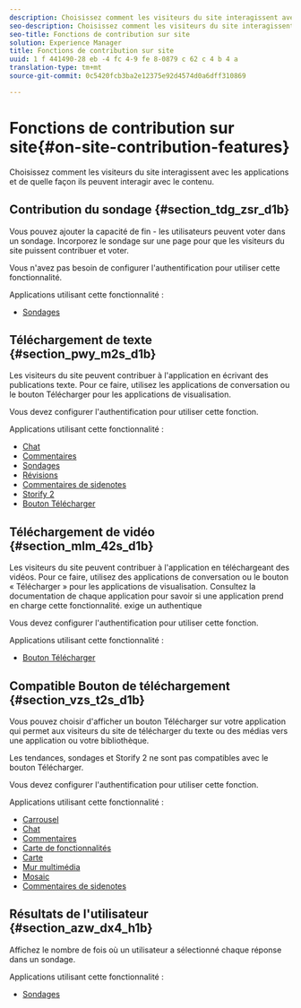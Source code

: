 ```yaml
---
description: Choisissez comment les visiteurs du site interagissent avec les applications et de quelle façon ils peuvent interagir avec le contenu.
seo-description: Choisissez comment les visiteurs du site interagissent avec les applications et de quelle façon ils peuvent interagir avec le contenu.
seo-title: Fonctions de contribution sur site
solution: Experience Manager
title: Fonctions de contribution sur site
uuid: 1 f 441490-28 eb -4 fc 4-9 fe 8-0879 c 62 c 4 b 4 a
translation-type: tm+mt
source-git-commit: 0c5420fcb3ba2e12375e92d4574d0a6dff310869

---
```



# Fonctions de contribution sur site{#on-site-contribution-features}

Choisissez comment les visiteurs du site interagissent avec les applications et de quelle façon ils peuvent interagir avec le contenu.

## Contribution du sondage {#section_tdg_zsr_d1b}

Vous pouvez ajouter la capacité de fin - les utilisateurs peuvent voter dans un sondage. Incorporez le sondage sur une page pour que les visiteurs du site puissent contribuer et voter.

Vous n&#39;avez pas besoin de configurer l&#39;authentification pour utiliser cette fonctionnalité.

Applications utilisant cette fonctionnalité :

* [Sondages](../c-about-apps/c-polls-app/c-polls-app.md#c_polls_app)

## Téléchargement de texte {#section_pwy_m2s_d1b}

Les visiteurs du site peuvent contribuer à l&#39;application en écrivant des publications texte. Pour ce faire, utilisez les applications de conversation ou le bouton Télécharger pour les applications de visualisation.

Vous devez configurer l&#39;authentification pour utiliser cette fonction.

Applications utilisant cette fonctionnalité :

* [Chat](../c-about-apps/c-chat-app/c-chat-app.md#c_chat_app)
* [Commentaires](/help/using/c-about-apps/c-comments/c-comments.md)
* [Sondages](../c-about-apps/c-polls-app/c-polls-app.md#c_polls_app)
* [Révisions](../c-about-apps/c-reviews-app/c-reviews-app.md#c_reviews_app)
* [Commentaires de sidenotes](../c-about-apps/c-sidenotes-app/c-sidenotes-app.md#c_sidenotes_app)
* [Storify 2](../c-about-apps/c-storify2/c-storify2.md#c_storify2)
* [Bouton Télécharger](../c-about-apps/c-upload-button-app/c-upload-button-app.md#c_upload_button_app)

## Téléchargement de vidéo {#section_mlm_42s_d1b}

Les visiteurs du site peuvent contribuer à l&#39;application en téléchargeant des vidéos. Pour ce faire, utilisez des applications de conversation ou le bouton « Télécharger » pour les applications de visualisation. Consultez la documentation de chaque application pour savoir si une application prend en charge cette fonctionnalité. exige un authentique

Vous devez configurer l&#39;authentification pour utiliser cette fonction.

Applications utilisant cette fonctionnalité :

* [Bouton Télécharger](../c-about-apps/c-upload-button-app/c-upload-button-app.md#c_upload_button_app)

## Compatible Bouton de téléchargement {#section_vzs_t2s_d1b}

Vous pouvez choisir d&#39;afficher un bouton Télécharger sur votre application qui permet aux visiteurs du site de télécharger du texte ou des médias vers une application ou votre bibliothèque.

Les tendances, sondages et Storify 2 ne sont pas compatibles avec le bouton Télécharger.

Vous devez configurer l&#39;authentification pour utiliser cette fonction.

Applications utilisant cette fonctionnalité :

* [Carrousel](../c-about-apps/c-carousel-app/c-carousel-app.md#c_carousel_app)
* [Chat](../c-about-apps/c-chat-app/c-chat-app.md#c_chat_app)
* [Commentaires](/help/using/c-about-apps/c-comments/c-comments.md)
* [Carte de fonctionnalités](../c-about-apps/c-feature-card-app/c-feature-card-app.md#c_feature_card_app)
* [Carte](../c-about-apps/c-map-app/c-map-app.md#c_map_app)
* [Mur multimédia](../c-about-apps/c-media-wall-app/c-media-wall-app.md#c_media_wall_app)
* [Mosaic](../c-about-apps/c-mosaic-app/c-mosaic-app.md#c_mosaic_app)
* [Commentaires de sidenotes](../c-about-apps/c-sidenotes-app/c-sidenotes-app.md#c_sidenotes_app)

## Résultats de l&#39;utilisateur {#section_azw_dx4_h1b}

Affichez le nombre de fois où un utilisateur a sélectionné chaque réponse dans un sondage.

Applications utilisant cette fonctionnalité :

* [Sondages](../c-about-apps/c-polls-app/c-polls-app.md#c_polls_app)

